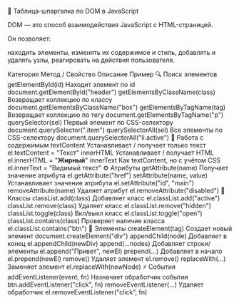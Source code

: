 📌 Таблица-шпаргалка по DOM в JavaScript

DOM — это способ взаимодействия JavaScript с HTML-страницей.

Он позволяет:

находить элементы,
изменять их содержимое и стиль,
добавлять и удалять узлы,
реагировать на действия пользователя.

Категория
 Метод / Свойство
  Описание   Пример
🔍 Поиск элементов
 getElementById(id) Находит элемент по id document.getElementById("header")
getElementsByClassName(class) Возвращает коллекцию по классу document.getElementsByClassName("box")
getElementsByTagName(tag) Возвращает коллекцию по тегу document.getElementsByTagName("p")
querySelector(sel) Первый элемент по CSS-селектору document.querySelector(".item")
querySelectorAll(sel) Все элементы по CSS-селектору document.querySelectorAll("li.active")
📝 Работа с содержимым
 textContent Устанавливает / получает только текст el.textContent = "Текст"
innerHTML Устанавливает / получает HTML el.innerHTML = "<b>Жирный</b>"
innerText Как textContent, но с учётом CSS el.innerText = "Видимый текст"
⚙️ Атрибуты 
getAttribute(name) Получает значение атрибута el.getAttribute("href")
setAttribute(name, value) Устанавливает значение атрибута el.setAttribute("id", "main")
removeAttribute(name) Удаляет атрибут el.removeAttribute("disabled")
🎨 Классы 
classList.add(class) Добавляет класс el.classList.add("active")
classList.remove(class) Удаляет класс el.classList.remove("hidden")
classList.toggle(class) Вкл/выкл класс el.classList.toggle("open")
classList.contains(class) Проверяет наличие класса el.classList.contains("btn")
🧱 Элементы
 createElement(tag) Создает новый элемент document.createElement("div")
appendChild(node) Добавляет в конец el.appendChild(newDiv)
append(...nodes) Добавляет строки/элементы el.append("Привет", newEl)
prepend(...) Добавляет в начало el.prepend(newEl)
remove() Удаляет элемент el.remove()
replaceWith(...) Заменяет элемент el.replaceWith(newNode)
⚡ События
 addEventListener(event, fn) Назначает обработчик события btn.addEventListener("click", fn)
removeEventListener(...) Удаляет обработчик el.removeEventListener("click", fn)

